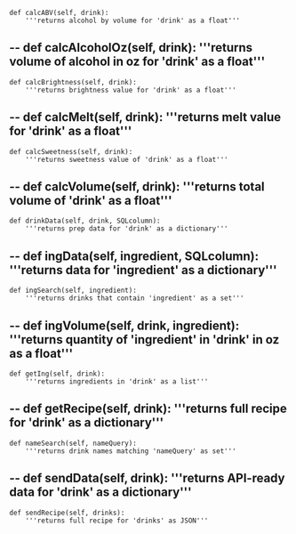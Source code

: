     def calcABV(self, drink):
        '''returns alcohol by volume for 'drink' as a float'''
--
    def calcAlcoholOz(self, drink):
        '''returns volume of alcohol in oz for 'drink' as a float'''
--
    def calcBrightness(self, drink):
        '''returns brightness value for 'drink' as a float'''
--
    def calcMelt(self, drink):
        '''returns melt value for 'drink' as a float'''
--
    def calcSweetness(self, drink):
        '''returns sweetness value of 'drink' as a float'''
--
    def calcVolume(self, drink):
        '''returns total volume of 'drink' as a float'''
--
    def drinkData(self, drink, SQLcolumn):
        '''returns prep data for 'drink' as a dictionary'''
--
    def ingData(self, ingredient, SQLcolumn):
        '''returns data for 'ingredient' as a dictionary'''
--
    def ingSearch(self, ingredient):
        '''returns drinks that contain 'ingredient' as a set'''
--
    def ingVolume(self, drink, ingredient):
        '''returns quantity of 'ingredient' in 'drink' in oz as a float'''
--
    def getIng(self, drink):
        '''returns ingredients in 'drink' as a list'''
--
    def getRecipe(self, drink):
        '''returns full recipe for 'drink' as a dictionary'''
--
    def nameSearch(self, nameQuery):
        '''returns drink names matching 'nameQuery' as set'''
--
    def sendData(self, drink):
        '''returns API-ready data for 'drink' as a dictionary'''
--
    def sendRecipe(self, drinks):
        '''returns full recipe for 'drinks' as JSON'''
